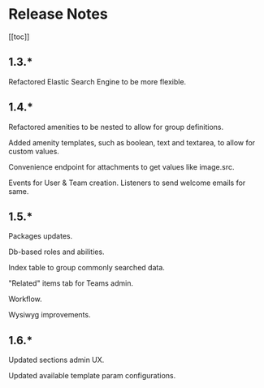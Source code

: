 # Release Notes
[[toc]]

## 1.3.*

Refactored Elastic Search Engine to be more flexible.

## 1.4.*

Refactored amenities to be nested to allow for group definitions. 

Added amenity templates, such as boolean, text and textarea, to allow for custom values.

Convenience endpoint for attachments to get values like image.src.

Events for User & Team creation. Listeners to send welcome emails for same.

## 1.5.*

Packages updates.

Db-based roles and abilities.

Index table to group commonly searched data.

"Related" items tab for Teams admin.

Workflow.

Wysiwyg improvements.

## 1.6.*

Updated sections admin UX.

Updated available template param configurations.